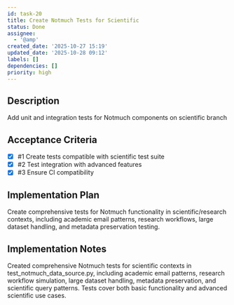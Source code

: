 ```yaml
---
id: task-20
title: Create Notmuch Tests for Scientific
status: Done
assignee:
  - '@amp'
created_date: '2025-10-27 15:19'
updated_date: '2025-10-28 09:12'
labels: []
dependencies: []
priority: high
---
```


## Description

<!-- SECTION:DESCRIPTION:BEGIN -->
Add unit and integration tests for Notmuch components on scientific branch
<!-- SECTION:DESCRIPTION:END -->

## Acceptance Criteria
<!-- AC:BEGIN -->
- [x] #1 Create tests compatible with scientific test suite
- [x] #2 Test integration with advanced features
- [x] #3 Ensure CI compatibility
<!-- AC:END -->

## Implementation Plan

<!-- SECTION:PLAN:BEGIN -->
Create comprehensive tests for Notmuch functionality in scientific/research contexts, including academic email patterns, research workflows, large dataset handling, and metadata preservation testing.
<!-- SECTION:PLAN:END -->

## Implementation Notes

<!-- SECTION:NOTES:BEGIN -->
Created comprehensive Notmuch tests for scientific contexts in test_notmuch_data_source.py, including academic email patterns, research workflow simulation, large dataset handling, metadata preservation, and scientific query patterns. Tests cover both basic functionality and advanced scientific use cases.
<!-- SECTION:NOTES:END -->
